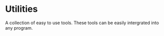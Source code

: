 # Utilities
A collection of easy to use tools. These tools can be easily intergrated into any program.
